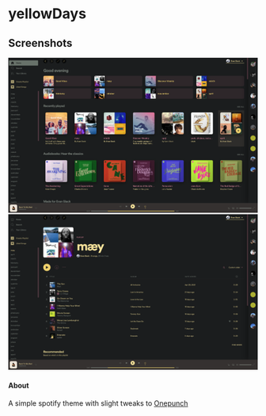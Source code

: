 # yellowDays
## Screenshots
![Home](./home.png)
![Playlist](./playlist.png)


#### About
A simple spotify theme with slight tweaks to [Onepunch](https://github.com/morpheusthewhite/spicetify-themes/tree/v2/Onepunch)

